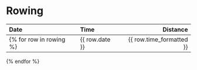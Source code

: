 # Rowing 

| Date | Time | Distance |
| :--- | :--- | --------------: |
{% for row in rowing %}| {{ row.date }} | {{ row.time_formatted }} | {{ row.distance }} meters |
{% endfor %}
